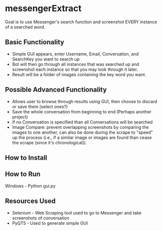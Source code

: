 # messengerExtract
Goal is to use Messenger's search function and screenshot EVERY instance of a searched word. 

## Basic Functionality
* Simple GUI appears, enter Username, Email, Conversation, and SearchKey you want to search up
* Bot will then go through all instances that was searched up and screenshot each instance so that you may look through it later.
* Result will be a folder of images containing the key word you want. 

## Possible Advanced Functionality
* Allows user to browse through results using GUI, then choose to discard or save them (select ones?)
* Save the whole conversation from beginning to end (Perhaps another project)
* If no Conversation is specified than all Conversations will be searched
* Image Compare: prevent overlapping screenshots by comparing the images to one another, can also be done during the scrape to "speed" up the process (i.e., if a similar image or images are found than cease the scrape (since it's chronological)).

## How to Install
## How to Run
Windows - Python gui.py
## Resources Used
* Selenium - Web Scraping tool used to go to Messenger and take screenshots of conversation 
* PyQT5 - Used to generate simple GUI
